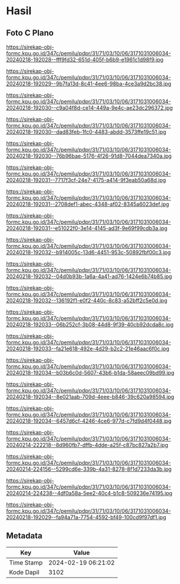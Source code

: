 # Hasil

## Foto C Plano

https://sirekap-obj-formc.kpu.go.id/347c/pemilu/pdpr/31/71/03/10/06/3171031006034-20240218-192028--fff9fd32-651d-405f-b6b9-e1961c1d98f9.jpg

https://sirekap-obj-formc.kpu.go.id/347c/pemilu/pdpr/31/71/03/10/06/3171031006034-20240218-192029--9b7fa13d-8c41-4ee6-98ba-4ce3a9d2bc38.jpg

https://sirekap-obj-formc.kpu.go.id/347c/pemilu/pdpr/31/71/03/10/06/3171031006034-20240218-192030--c9a04f8d-ce14-449a-9e4c-ae23dc296372.jpg

https://sirekap-obj-formc.kpu.go.id/347c/pemilu/pdpr/31/71/03/10/06/3171031006034-20240218-192030--dad83feb-1fc0-4483-abdd-3573ffe19c51.jpg

https://sirekap-obj-formc.kpu.go.id/347c/pemilu/pdpr/31/71/03/10/06/3171031006034-20240218-192030--76b96bae-5176-4f26-91d8-7044dea7340a.jpg

https://sirekap-obj-formc.kpu.go.id/347c/pemilu/pdpr/31/71/03/10/06/3171031006034-20240218-192031--7717f3cf-24e7-4175-a414-9f3eab50a68d.jpg

https://sirekap-obj-formc.kpu.go.id/347c/pemilu/pdpr/31/71/03/10/06/3171031006034-20240218-192031--2708def1-abec-4348-af02-8345a6023def.jpg

https://sirekap-obj-formc.kpu.go.id/347c/pemilu/pdpr/31/71/03/10/06/3171031006034-20240218-192031--e51022f0-3e14-4145-ad3f-9e69f99cdb3a.jpg

https://sirekap-obj-formc.kpu.go.id/347c/pemilu/pdpr/31/71/03/10/06/3171031006034-20240218-192032--b914005c-13d6-4451-953c-50892fbf00c3.jpg

https://sirekap-obj-formc.kpu.go.id/347c/pemilu/pdpr/31/71/03/10/06/3171031006034-20240218-192032--04d0b93b-1a6a-4a41-ad76-1424e6b74b85.jpg

https://sirekap-obj-formc.kpu.go.id/347c/pemilu/pdpr/31/71/03/10/06/3171031006034-20240218-192032--136192f1-e0f2-440c-8c83-a52bff2c5e0d.jpg

https://sirekap-obj-formc.kpu.go.id/347c/pemilu/pdpr/31/71/03/10/06/3171031006034-20240218-192033--06b252cf-3b08-44d8-9f39-40cb92dcda8c.jpg

https://sirekap-obj-formc.kpu.go.id/347c/pemilu/pdpr/31/71/03/10/06/3171031006034-20240218-192033--fa21e618-492e-4d29-b2c2-21e46aac6f0c.jpg

https://sirekap-obj-formc.kpu.go.id/347c/pemilu/pdpr/31/71/03/10/06/3171031006034-20240218-192034--b03b6c0d-5607-43b6-b1da-58aeec09bd99.jpg

https://sirekap-obj-formc.kpu.go.id/347c/pemilu/pdpr/31/71/03/10/06/3171031006034-20240218-192034--8e021aab-709d-4eee-b846-39c620a98594.jpg

https://sirekap-obj-formc.kpu.go.id/347c/pemilu/pdpr/31/71/03/10/06/3171031006034-20240218-192034--6457d6cf-4246-4ce6-977d-c7fd9d4f0448.jpg

https://sirekap-obj-formc.kpu.go.id/347c/pemilu/pdpr/31/71/03/10/06/3171031006034-20240214-222218--8d960fb7-dffb-4dde-a25f-c87bc827a2b7.jpg

https://sirekap-obj-formc.kpu.go.id/347c/pemilu/pdpr/31/71/03/10/06/3171031006034-20240214-224156--5299cd6e-339b-4a31-8278-8f1d7233da3b.jpg

https://sirekap-obj-formc.kpu.go.id/347c/pemilu/pdpr/31/71/03/10/06/3171031006034-20240214-224238--4df0a58a-5ee2-40c4-b1c8-509236e74195.jpg

https://sirekap-obj-formc.kpu.go.id/347c/pemilu/pdpr/31/71/03/10/06/3171031006034-20240218-192029--fa94a71a-7754-4592-bf49-100cd9f97df1.jpg


## Metadata

| Key        | Value               |
| ---------- | ------------------- |
| Time Stamp | 2024-02-19 06:21:02 |
| Kode Dapil | 3102                |



